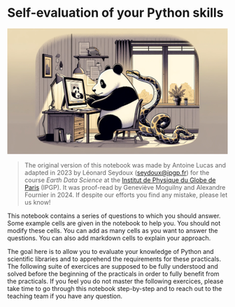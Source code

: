 # Self-evaluation of your Python skills

![](./images/self-evaluation-python-panda.png)

> The original version of this notebook was made by Antoine Lucas and adapted in 2023 by Léonard Seydoux (seydoux@ipgp.fr) for the course _Earth Data Science_ at the [Institut de Physique du Globe de Paris](https://www.ipgp.fr/fr) (IPGP). It was proof-read by Geneviève Moguilny and Alexandre Fournier in 2024. If despite our efforts you find any mistake, please let us know!

This notebook contains a series of questions to which you should answer. Some example cells are given in the notebook to help you. You should not modify these cells. You can add as many cells as you want to answer the questions. You can also add markdown cells to explain your approach. 

The goal here is to allow you to evaluate your knowledge of Python and scientific libraries and to apprehend the requirements for these practicals. The following suite of exercices are supposed to be fully understood and solved before the beginning of the practicals in order to fully benefit from the practicals. If you feel you do not master the following exercices, please take time to go through this notebook step-by-step and to reach out to the teaching team if you have any question.
